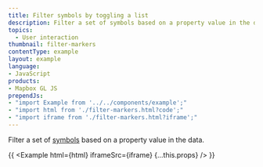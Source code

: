 ```yaml
---
title: Filter symbols by toggling a list
description: Filter a set of symbols based on a property value in the data.
topics:
  - User interaction
thumbnail: filter-markers
contentType: example
layout: example
language:
- JavaScript
products:
- Mapbox GL JS
prependJs:
- "import Example from '../../components/example';"
- "import html from './filter-markers.html?code';"
- "import iframe from './filter-markers.html?iframe';"
---
```


Filter a set of [symbols](/mapbox-gl-js/style-spec/layers/#symbol) based on a property value in the data.

{{ <Example html={html} iframeSrc={iframe} {...this.props} /> }}
